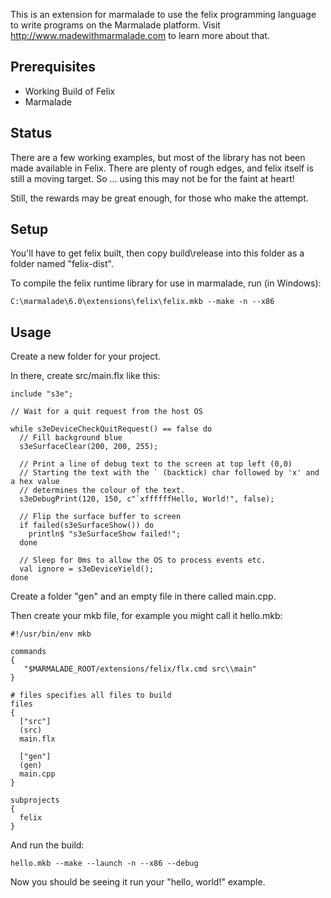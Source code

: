 This is an extension for marmalade to use the felix programming language to write programs 
on the Marmalade platform.  Visit http://www.madewithmarmalade.com to learn more about that.

Prerequisites 
-------------

* Working Build of Felix
* Marmalade

Status
------

There are a few working examples, but most of the library has not been made available in Felix.  There
are plenty of rough edges, and felix itself is still a moving target.  So ... using this may not be for 
the faint at heart!

Still, the rewards may be great enough, for those who make the attempt.

Setup
-----

You'll have to get felix built, then copy build\release into this folder as a folder
named "felix-dist".

To compile the felix runtime library for use in marmalade, run (in Windows):

    C:\marmalade\6.0\extensions\felix\felix.mkb --make -n --x86

Usage
-----

Create a new folder for your project. 

In there, create src/main.flx like this:

    include "s3e";
    
    // Wait for a quit request from the host OS
    
    while s3eDeviceCheckQuitRequest() == false do
      // Fill background blue
      s3eSurfaceClear(200, 200, 255);
    
      // Print a line of debug text to the screen at top left (0,0)
      // Starting the text with the ` (backtick) char followed by 'x' and a hex value
      // determines the colour of the text.
      s3eDebugPrint(120, 150, c"`xffffffHello, World!", false);
    
      // Flip the surface buffer to screen
      if failed(s3eSurfaceShow()) do
        println$ "s3eSurfaceShow failed!";
      done
      
      // Sleep for 0ms to allow the OS to process events etc.
      val ignore = s3eDeviceYield();
    done

Create a folder "gen" and an empty file in there called main.cpp.

Then create your mkb file, for example you might call it hello.mkb:

    #!/usr/bin/env mkb
    
    commands
    {
       "$MARMALADE_ROOT/extensions/felix/flx.cmd src\\main"
    }
    
    # files specifies all files to build
    files
    {
      ["src"]
      (src)
      main.flx
    
      ["gen"]
      (gen)
      main.cpp
    }
    
    subprojects
    {
      felix
    }
  
And run the build:

    hello.mkb --make --launch -n --x86 --debug

Now you should be seeing it run your "hello, world!" example.
  


